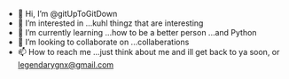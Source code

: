 - 👋 Hi, I’m @gitUpToGitDown
- 👀 I’m interested in ...kuhl thingz that are interesting 
- 🌱 I’m currently learning ...how to be a better person ...and Python  
- 💞️ I’m looking to collaborate on ...collaberations
- 📫 How to reach me ...just think about me and ill get back to ya soon, or legendarygnx@gmail.com

<!---
gitUpToGitDown/gitUpToGitDown is a ✨ special ✨ repository because its `README.md` (this file) appears on your GitHub profile.
You can click the Preview link to take a look at your changes.
--->
